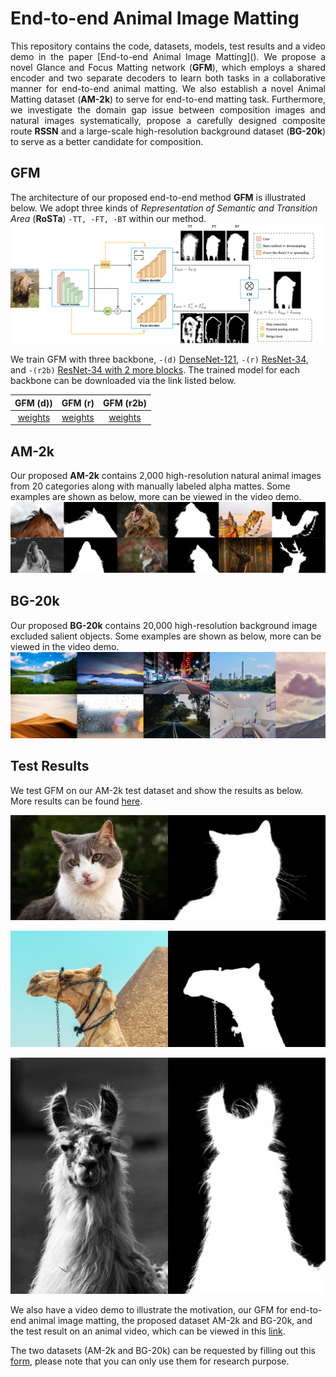 <!-- # animal-matting -->
# End-to-end Animal Image Matting
<!-- by
Author 1,
Author 2,
etc -->

<!-- ## Introduction -->

<p align="justify">This repository contains the code, datasets, models, test results and a video demo in the paper [End-to-end Animal Image Matting](). We propose a novel Glance and Focus Matting network (<strong>GFM</strong>), which employs a shared encoder and two separate decoders to learn both tasks in a collaborative manner for end-to-end animal matting. We also establish a novel Animal Matting dataset (<strong>AM-2k</strong>) to serve for end-to-end matting task. Furthermore, we investigate the domain gap issue between composition images and natural images systematically, propose a carefully designed composite route <strong>RSSN</strong> and a large-scale high-resolution background dataset (<strong>BG-20k</strong>) to serve as a better candidate for composition.</p>


## GFM
The architecture of our proposed end-to-end method <strong>GFM</strong> is illustrated below. We adopt three kinds of <em>Representation of Semantic and Transition Area</em> (<strong>RoSTa</strong>) `-TT, -FT, -BT` within our method. 
![](demo/gfm.png)

We train GFM with three backbone, `-(d)` [DenseNet-121](), `-(r)` [ResNet-34](), and `-(r2b)` [ResNet-34 with 2 more blocks](). The trained model for each backbone can be downloaded via the link listed below.

| GFM (d)) | GFM (r) | GFM (r2b)|
| :----:| :----: | :----: |
|    [weights]()   | [weights]()  |   [weights]() |

## AM-2k
Our proposed <strong>AM-2k</strong> contains 2,000 high-resolution natural animal images from 20 categories along with manually labeled alpha mattes. Some examples are shown as below, more can be viewed in the video demo.
![](demo/am2k_small.png)

## BG-20k
Our proposed <strong>BG-20k</strong> contains 20,000 high-resolution background image excluded salient objects. Some examples are shown as below, more can be viewed in the video demo.
![](demo/bg20k.jpg)

## Test Results

We test GFM on our AM-2k test dataset and show the results as below. More results can be found [here](https://github.com/JizhiziLi/animal-matting/demo/).

<img src="demo/sample3.jpg" width="50%"><img src="demo/sample3.png" width="50%">

<img src="demo/sample1.jpg" width="50%"><img src="demo/sample1.png" width="50%">

<img src="demo/sample2.jpg" width="50%"><img src="demo/sample2.png" width="50%">


We also have a video demo to illustrate the motivation, our GFM for end-to-end animal image matting, the proposed dataset AM-2k and BG-20k, and the test result on an animal video, which can be viewed in this [link](https://drive.google.com/file/d/1-NyeclNim9jAehrxGrbK_1PbFTgDZH5S/view?usp=sharing).

The two datasets (AM-2k and BG-20k) can be requested by filling out this [form](), please note that you can only use them for research purpose. 





